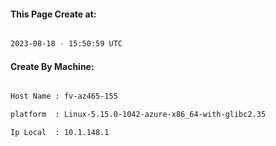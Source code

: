 
   
#### This Page Create at:

```bash

2023-08-18 - 15:50:59 UTC

```

#### Create By Machine:

```bash

Host Name : fv-az465-155

platform  : Linux-5.15.0-1042-azure-x86_64-with-glibc2.35

Ip Local  : 10.1.148.1

```


